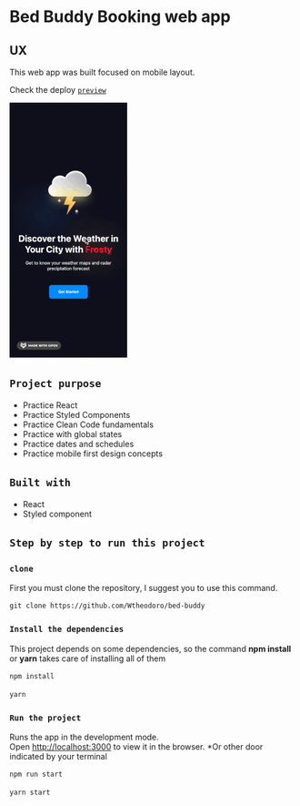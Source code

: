 # Bed Buddy Booking web app

## UX

This web app was built focused on mobile layout.

Check the deploy [`preview`]('https://github.com/Wtheodoro/bed-buddy/blob/main/public/preview/bed-buddy-preview.png')

![Preview](https://github.com/Wtheodoro/frosty-weather-app/blob/main/public/gif/frosty-mobile-preview.gif)

## `Project purpose`

- Practice React
- Practice Styled Components
- Practice Clean Code fundamentals
- Practice with global states
- Practice dates and schedules
- Practice mobile first design concepts

## `Built with`

- React
- Styled component

## `Step by step to run this project`

### `clone`

First you must clone the repository, I suggest you to use this command.

    git clone https://github.com/Wtheodoro/bed-buddy

### `Install the dependencies`

This project depends on some dependencies, so the command **npm install** or **yarn** takes care of installing all of them

    npm install

    yarn

### `Run the project`

Runs the app in the development mode.\
Open [http://localhost:3000](http://localhost:3000) to view it in the browser.
\*Or other door indicated by your terminal

    npm run start

    yarn start
